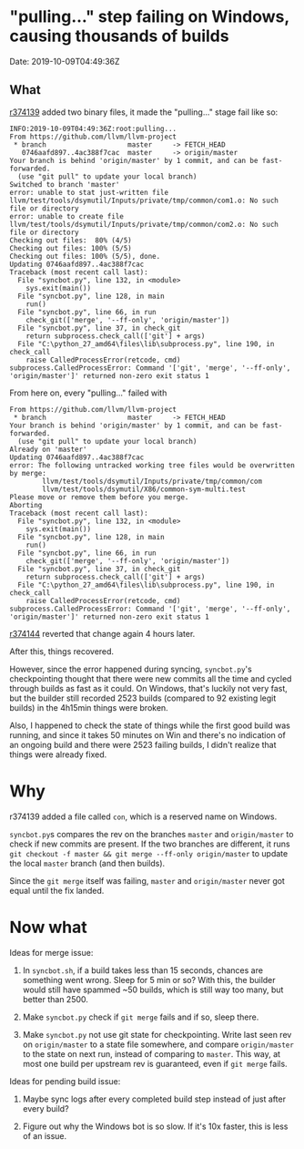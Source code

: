 "pulling..." step failing on Windows, causing thousands of builds
=================================================================

Date: 2019-10-09T04:49:36Z

What
----

[r374139](http://reviews.llvm.org/rL374139) added two binary files, it
made the "pulling..." stage fail like so:

    INFO:2019-10-09T04:49:36Z:root:pulling...
    From https://github.com/llvm/llvm-project
     * branch                    master     -> FETCH_HEAD
       0746aafd897..4ac388f7cac  master     -> origin/master
    Your branch is behind 'origin/master' by 1 commit, and can be fast-forwarded.
      (use "git pull" to update your local branch)
    Switched to branch 'master'
    error: unable to stat just-written file llvm/test/tools/dsymutil/Inputs/private/tmp/common/com1.o: No such file or directory
    error: unable to create file llvm/test/tools/dsymutil/Inputs/private/tmp/common/com2.o: No such file or directory
    Checking out files:  80% (4/5)   
    Checking out files: 100% (5/5)   
    Checking out files: 100% (5/5), done.
    Updating 0746aafd897..4ac388f7cac
    Traceback (most recent call last):
      File "syncbot.py", line 132, in <module>
        sys.exit(main())
      File "syncbot.py", line 128, in main
        run()
      File "syncbot.py", line 66, in run
        check_git(['merge', '--ff-only', 'origin/master'])
      File "syncbot.py", line 37, in check_git
        return subprocess.check_call(['git'] + args)
      File "C:\python_27_amd64\files\lib\subprocess.py", line 190, in check_call
        raise CalledProcessError(retcode, cmd)
    subprocess.CalledProcessError: Command '['git', 'merge', '--ff-only', 'origin/master']' returned non-zero exit status 1

From here on, every "pulling..." failed with

    From https://github.com/llvm/llvm-project
     * branch                    master     -> FETCH_HEAD
    Your branch is behind 'origin/master' by 1 commit, and can be fast-forwarded.
      (use "git pull" to update your local branch)
    Already on 'master'
    Updating 0746aafd897..4ac388f7cac
    error: The following untracked working tree files would be overwritten by merge:
            llvm/test/tools/dsymutil/Inputs/private/tmp/common/com
            llvm/test/tools/dsymutil/X86/common-sym-multi.test
    Please move or remove them before you merge.
    Aborting
    Traceback (most recent call last):
      File "syncbot.py", line 132, in <module>
        sys.exit(main())
      File "syncbot.py", line 128, in main
        run()
      File "syncbot.py", line 66, in run
        check_git(['merge', '--ff-only', 'origin/master'])
      File "syncbot.py", line 37, in check_git
        return subprocess.check_call(['git'] + args)
      File "C:\python_27_amd64\files\lib\subprocess.py", line 190, in check_call
        raise CalledProcessError(retcode, cmd)
    subprocess.CalledProcessError: Command '['git', 'merge', '--ff-only', 'origin/master']' returned non-zero exit status 1

[r374144](http://reviews.llvm.org/rL374144) reverted that change again 4 hours
later.

After this, things recovered.

However, since the error happened during syncing, `syncbot.py`'s checkpointing
thought that there were new commits all the time and cycled through builds
as fast as it could. On Windows, that's luckily not very fast, but the builder
still recorded 2523 builds (compared to 92 existing legit builds) in the
4h15min things were broken.

Also, I happened to check the state of things while the first good build
was running, and since it takes 50 minutes on Win and there's no indication of
an ongoing build and there were 2523 failing builds, I didn't realize that
things were already fixed.

Why
===

r374139 added a file called `con`, which is a reserved name on Windows.

`syncbot.py`s compares the rev on the branches `master` and `origin/master` to
check if new commits are present. If the two branches are different, it runs
`git checkout -f master && git merge --ff-only origin/master` to update
the local `master` branch (and then builds).

Since the `git merge` itself was failing, `master` and `origin/master` never
got equal until the fix landed.

Now what
========

Ideas for merge issue:

1. In `syncbot.sh`, if a build takes less than 15 seconds, chances are something
   went wrong. Sleep for 5 min or so? With this, the builder would still have
   spammed ~50 builds, which is still way too many, but better than 2500.

1. Make `syncbot.py` check if `git merge` fails and if so, sleep there.

1. Make `syncbot.py` not use git state for checkpointing. Write last seen rev
   on `origin/master` to a state file somewhere, and compare `origin/master`
   to the state on next run, instead of comparing to `master`. This way,
   at most one build per upstream rev is guaranteed, even if `git merge` fails.

Ideas for pending build issue:

1. Maybe sync logs after every completed build step instead of just after every
   build?

1. Figure out why the Windows bot is so slow. If it's 10x faster, this is less
   of an issue.
